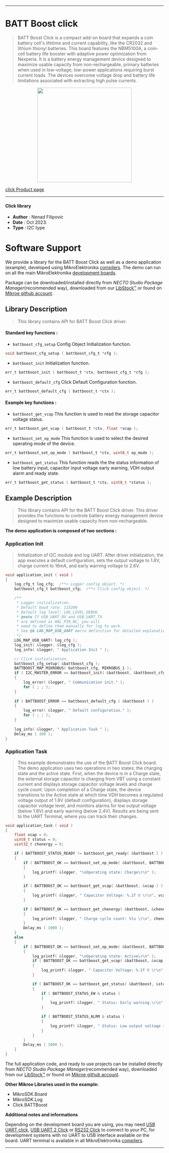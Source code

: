 
---
# BATT Boost click

> BATT Boost Click is a compact add-on board that expands a coin battery cell's lifetime and current capability, like the CR2032 and lithium thionyl batteries. This board features the NBM5100A, a coin-cell battery life booster with adaptive power optimization from Nexperia. It is a battery energy management device designed to maximize usable capacity from non-rechargeable, primary batteries when used in low-voltage, low-power applications requiring burst current loads. The devices overcome voltage drop and battery life limitations associated with extracting high pulse currents.

<p align="center">
  <img src="https://download.mikroe.com/images/click_for_ide/battboost_click.png" height=300px>
</p>

[click Product page](https://www.mikroe.com/batt-boost-click)

---


#### Click library

- **Author**        : Nenad Filipovic
- **Date**          : Oct 2023.
- **Type**          : I2C type


# Software Support

We provide a library for the BATT Boost Click
as well as a demo application (example), developed using MikroElektronika
[compilers](https://www.mikroe.com/necto-studio).
The demo can run on all the main MikroElektronika [development boards](https://www.mikroe.com/development-boards).

Package can be downloaded/installed directly from *NECTO Studio Package Manager*(recommended way), downloaded from our [LibStock&trade;](https://libstock.mikroe.com) or found on [Mikroe github account](https://github.com/MikroElektronika/mikrosdk_click_v2/tree/master/clicks).

## Library Description

> This library contains API for BATT Boost Click driver.

#### Standard key functions :

- `battboost_cfg_setup` Config Object Initialization function.
```c
void battboost_cfg_setup ( battboost_cfg_t *cfg );
```

- `battboost_init` Initialization function.
```c
err_t battboost_init ( battboost_t *ctx, battboost_cfg_t *cfg );
```

- `battboost_default_cfg` Click Default Configuration function.
```c
err_t battboost_default_cfg ( battboost_t *ctx );
```

#### Example key functions :

- `battboost_get_vcap` This function is used to read the storage capacitor voltage status.
```c
err_t battboost_get_vcap ( battboost_t *ctx, float *vcap );
```

- `battboost_set_op_mode` This function is used to select the desired operating mode of the device.
```c
err_t battboost_set_op_mode ( battboost_t *ctx, uint8_t op_mode );
```

- `battboost_get_status` This function reads the the status information of low battery input, capacitor input voltage early warning, VDH output alarm and ready state.
```c
err_t battboost_get_status ( battboost_t *ctx, uint8_t *status );
```

## Example Description

> This library contains API for the BATT Boost Click driver.
> This driver provides the functions to controle battery energy management 
> device designed to maximize usable capacity from non-rechargeable.

**The demo application is composed of two sections :**

### Application Init

> Initialization of I2C module and log UART.
> After driver initialization, the app executes a default configuration, 
> sets the output voltage to 1.8V, charge current to 16mA, 
> and early warning voltage to 2.6V.

```c
void application_init ( void ) 
{
    log_cfg_t log_cfg;  /**< Logger config object. */
    battboost_cfg_t battboost_cfg;  /**< Click config object. */

    /** 
     * Logger initialization.
     * Default baud rate: 115200
     * Default log level: LOG_LEVEL_DEBUG
     * @note If USB_UART_RX and USB_UART_TX 
     * are defined as HAL_PIN_NC, you will 
     * need to define them manually for log to work. 
     * See @b LOG_MAP_USB_UART macro definition for detailed explanation.
     */
    LOG_MAP_USB_UART( log_cfg );
    log_init( &logger, &log_cfg );
    log_info( &logger, " Application Init " );

    // Click initialization.
    battboost_cfg_setup( &battboost_cfg );
    BATTBOOST_MAP_MIKROBUS( battboost_cfg, MIKROBUS_1 );
    if ( I2C_MASTER_ERROR == battboost_init( &battboost, &battboost_cfg ) ) 
    {
        log_error( &logger, " Communication init." );
        for ( ; ; );
    }
    
    if ( BATTBOOST_ERROR == battboost_default_cfg ( &battboost ) )
    {
        log_error( &logger, " Default configuration." );
        for ( ; ; );
    }
    
    log_info( &logger, " Application Task " );
    Delay_ms ( 100 );
}
```

### Application Task

> This example demonstrates the use of the BATT Boost Click board. 
> The demo application uses two operations in two states: 
> the charging state and the active state. First, when the device is in a Charge state, 
> the external storage capacitor is charging from VBT using a constant current 
> and displays storage capacitor voltage levels and charge cycle count.
> Upon completion of a Charge state, the device transitions to the Active state 
> at which time VDH becomes a regulated voltage output of 1.8V (default configuration), 
> displays storage capacitor voltage level, and monitors alarms 
> for low output voltage (below 1.8V) and early warning (below 2.4V). 
> Results are being sent to the UART Terminal, where you can track their changes.

```c
void application_task ( void ) 
{
    float vcap = 0;
    uint8_t status = 0;
    uint32_t chenergy = 0;

    if ( BATTBOOST_STATUS_READY != battboost_get_ready( &battboost ) )
    {
        if ( BATTBOOST_OK == battboost_set_op_mode( &battboost, BATTBOOST_OP_MODE_CHARGE ) )
        {
            log_printf( &logger, "\nOperating state: Charge\r\n" );
        }

        if ( BATTBOOST_OK == battboost_get_vcap( &battboost, &vcap ) )
        {
            log_printf( &logger, " Capacitor Voltage: %.2f V \r\n", vcap );
        }

        if ( BATTBOOST_OK == battboost_get_chenergy( &battboost, &chenergy ) )
        {
            log_printf( &logger, " Charge cycle count: %lu \r\n", chenergy );
        }
        Delay_ms ( 1000 );
    }
    else
    {
        if ( BATTBOOST_OK == battboost_set_op_mode( &battboost, BATTBOOST_OP_MODE_ACTIVE ) )
        {
            log_printf( &logger, "\nOperating state: Active\r\n" );
            if ( BATTBOOST_OK == battboost_get_vcap( &battboost, &vcap ) )
            {
                log_printf( &logger, " Capacitor Voltage: %.2f V \r\n", vcap );
            }

            if ( BATTBOOST_OK == battboost_get_status( &battboost, &status ) )
            {
                if ( BATTBOOST_STATUS_EW & status )
                {
                    log_printf( &logger, " Status: Early warning.\r\n" );
                }

                if ( BATTBOOST_STATUS_ALRM & status )
                {
                    log_printf( &logger, " Status: Low output voltage in the Active state.\r\n" );
                }
            }
        }
        Delay_ms ( 1000 );
    }
}
```

The full application code, and ready to use projects can be installed directly from *NECTO Studio Package Manager*(recommended way), downloaded from our [LibStock&trade;](https://libstock.mikroe.com) or found on [Mikroe github account](https://github.com/MikroElektronika/mikrosdk_click_v2/tree/master/clicks).

**Other Mikroe Libraries used in the example:**

- MikroSDK.Board
- MikroSDK.Log
- Click.BATTBoost

**Additional notes and informations**

Depending on the development board you are using, you may need
[USB UART click](https://www.mikroe.com/usb-uart-click),
[USB UART 2 Click](https://www.mikroe.com/usb-uart-2-click) or
[RS232 Click](https://www.mikroe.com/rs232-click) to connect to your PC, for
development systems with no UART to USB interface available on the board. UART
terminal is available in all MikroElektronika
[compilers](https://shop.mikroe.com/compilers).

---
